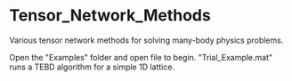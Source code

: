 # Tensor_Network_Methods
Various tensor network methods for solving many-body physics problems.

Open the "Examples" folder and open file to begin. "Trial_Example.mat" runs a TEBD algorithm for a simple 1D lattice.
